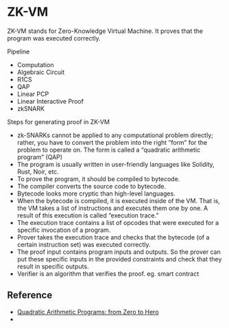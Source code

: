 # ZK-VM
ZK-VM stands for Zero-Knowledge Virtual Machine. It proves that the program was executed correctly.

Pipeline
- Computation
- Algebraic Circuit
- R1CS
- QAP
- Linear PCP
- Linear Interactive Proof
- zkSNARK

Steps for generating proof in ZK-VM
- zk-SNARKs cannot be applied to any computational problem directly; rather, you have to convert the problem into the right “form” for the problem to operate on. The form is called a “quadratic arithmetic program” (QAP)
- The program is usually written in user-friendly languages like Solidity, Rust, Noir, etc.
- To prove the program, it should be compiled to bytecode.
- The compiler converts the source code to bytecode.
- Bytecode looks more cryptic than high-level languages.
- When the bytecode is compiled, it is executed inside of the VM. That is, the VM takes a list of instructions and executes them one by one. A result of this execution is called “execution trace.”
- The execution trace contains a list of opcodes that were executed for a specific invocation of a program.
- Prover takes the execution trace and checks that the bytecode (of a certain instruction set) was executed correctly.
- The proof input contains program inputs and outputs. So the prover can put these specific inputs in the provided constraints and check that they result in specific outputs.
- Verifier is an algorithm that verifies the proof. eg. smart contract


## Reference
- [Quadratic Arithmetic Programs: from Zero to Hero](https://medium.com/@VitalikButerin/quadratic-arithmetic-programs-from-zero-to-hero-f6d558cea649)
- 